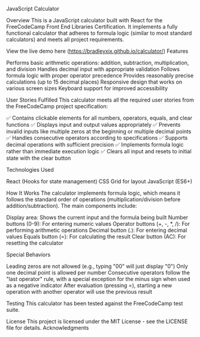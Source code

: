 JavaScript Calculator

Overview
This is a JavaScript calculator built with React for the FreeCodeCamp Front End Libraries Certification. It implements a fully functional calculator that adheres to formula logic (similar to most standard calculators) and meets all project requirements.

View the live demo here (https://bradleyxix.github.io/calculator/)
Features

Performs basic arithmetic operations: addition, subtraction, multiplication, and division
Handles decimal input with appropriate validation
Follows formula logic with proper operator precedence
Provides reasonably precise calculations (up to 15 decimal places)
Responsive design that works on various screen sizes
Keyboard support for improved accessibility

User Stories Fulfilled
This calculator meets all the required user stories from the FreeCodeCamp project specification:

✅ Contains clickable elements for all numbers, operators, equals, and clear functions
✅ Displays input and output values appropriately
✅ Prevents invalid inputs like multiple zeros at the beginning or multiple decimal points
✅ Handles consecutive operators according to specifications
✅ Supports decimal operations with sufficient precision
✅ Implements formula logic rather than immediate execution logic
✅ Clears all input and resets to initial state with the clear button

Technologies Used

React (Hooks for state management)
CSS Grid for layout
JavaScript (ES6+)

How It Works
The calculator implements formula logic, which means it follows the standard order of operations (multiplication/division before addition/subtraction). The main components include:

Display area: Shows the current input and the formula being built
Number buttons (0-9): For entering numeric values
Operator buttons (+, -, *, /): For performing arithmetic operations
Decimal button (.): For entering decimal values
Equals button (=): For calculating the result
Clear button (AC): For resetting the calculator

Special Behaviors

Leading zeros are not allowed (e.g., typing "00" will just display "0")
Only one decimal point is allowed per number
Consecutive operators follow the "last operator" rule, with a special exception for the minus sign when used as a negative indicator
After evaluation (pressing =), starting a new operation with another operator will use the previous result

Testing
This calculator has been tested against the FreeCodeCamp test suite.

License
This project is licensed under the MIT License - see the LICENSE file for details.
Acknowledgments

